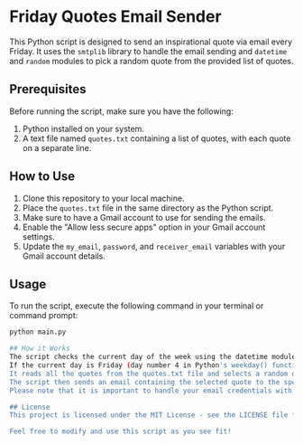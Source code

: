 # Friday Quotes Email Sender

This Python script is designed to send an inspirational quote via email every Friday. It uses the `smtplib` library to handle the email sending and `datetime` and `random` modules to pick a random quote from the provided list of quotes.

## Prerequisites

Before running the script, make sure you have the following:

1. Python installed on your system.
2. A text file named `quotes.txt` containing a list of quotes, with each quote on a separate line.

## How to Use

1. Clone this repository to your local machine.
2. Place the `quotes.txt` file in the same directory as the Python script.
3. Make sure to have a Gmail account to use for sending the emails.
4. Enable the "Allow less secure apps" option in your Gmail account settings.
5. Update the `my_email`, `password`, and `receiver_email` variables with your Gmail account details.

## Usage

To run the script, execute the following command in your terminal or command prompt:

```bash
python main.py

## How it Works
The script checks the current day of the week using the datetime module.
If the current day is Friday (day number 4 in Python's weekday() function, where Monday is 0 and Sunday is 6), it proceeds to the next step.
It reads all the quotes from the quotes.txt file and selects a random quote using the random.choice() function.
The script then sends an email containing the selected quote to the specified receiver_email using the smtplib library.
Please note that it is important to handle your email credentials with care and avoid hardcoding them in the script directly. Instead, consider using environment variables or external configuration files to keep your sensitive information secure.

## License
This project is licensed under the MIT License - see the LICENSE file for details.

Feel free to modify and use this script as you see fit!
